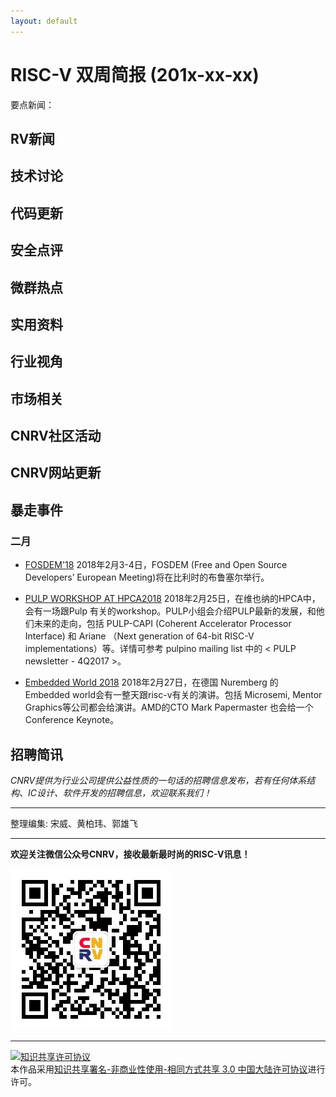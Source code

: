 ```yaml
---
layout: default
---
```


# RISC-V 双周简报 (201x-xx-xx)

要点新闻：


## RV新闻


## 技术讨论



## 代码更新

## 安全点评

## 微群热点

## 实用资料

## 行业视角

## 市场相关


## CNRV社区活动

## CNRV网站更新


## 暴走事件



### 二月

+ [FOSDEM'18](https://fosdem.org/2018/) 2018年2月3-4日，FOSDEM (Free and Open Source Developers’ European Meeting)将在比利时的布鲁塞尔举行。

+ [PULP WORKSHOP AT HPCA2018](http://pulp-platform.org/hpca2018) 2018年2月25日，在维也纳的HPCA中，会有一场跟Pulp 有关的workshop。PULP小组会介绍PULP最新的发展，和他们未来的走向，包括  PULP-CAPI (Coherent Accelerator Processor Interface) 和 Ariane （Next generation of 64-bit RISC-V implementations）等。详情可参考 pulpino mailing list 中的 < PULP newsletter - 4Q2017 >。

+ [Embedded World 2018](http://www.embedded-world.eu/program.html) 2018年2月27日，在德国 Nuremberg 的 Embedded world会有一整天跟risc-v有关的演讲。包括 Microsemi, Mentor Graphics等公司都会给演讲。AMD的CTO Mark Papermaster 也会给一个 Conference Keynote。


## 招聘简讯

_CNRV提供为行业公司提供公益性质的一句话的招聘信息发布，若有任何体系结构、IC设计、软件开发的招聘信息，欢迎联系我们！_

----

整理编集: 宋威、黄柏玮、郭雄飞


----

**欢迎关注微信公众号CNRV，接收最新最时尚的RISC-V讯息！**

![CNRV微信公众号](/assets/images/cnrv_qr.png)

----

<a rel="license" href="http://creativecommons.org/licenses/by-nc-sa/3.0/cn/"><img alt="知识共享许可协议" style="border-width:0" src="https://i.creativecommons.org/l/by-nc-sa/3.0/cn/80x15.png" /></a><br />本作品采用<a rel="license" href="http://creativecommons.org/licenses/by-nc-sa/3.0/cn/">知识共享署名-非商业性使用-相同方式共享 3.0 中国大陆许可协议</a>进行许可。

